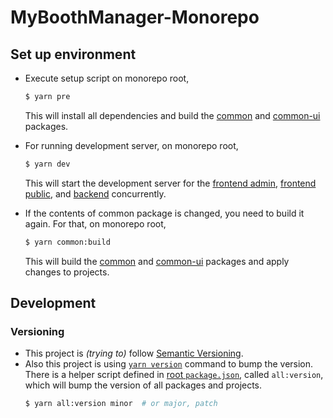 # MyBoothManager-Monorepo
## Set up environment
* Execute setup script on monorepo root,
   ```bash
   $ yarn pre
   ```
   This will install all dependencies and build the [common](packages/Common) and [common-ui](packages/CommonUI) packages.

* For running development server, on monorepo root,
   ```bash
   $ yarn dev
   ```
   This will start the development server for the [frontend admin](projects/Admin), [frontend public](projects/Public), and [backend](projects/Backend) concurrently.

* If the contents of common package is changed, you need to build it again. For that, on monorepo root,
   ```bash
   $ yarn common:build
   ```
   This will build the [common](packages/Common) and [common-ui](packages/CommonUI) packages and apply changes to projects.

## Development
### Versioning
* This project is *(trying to)* follow [Semantic Versioning](https://semver.org/).
* Also this project is using [`yarn version`](https://yarnpkg.com/cli/version) command to bump the version.
  There is a helper script defined in [root `package.json`](package.json), called `all:version`, which will bump the version of all packages and projects.
  ```bash
  $ yarn all:version minor  # or major, patch
  ```
